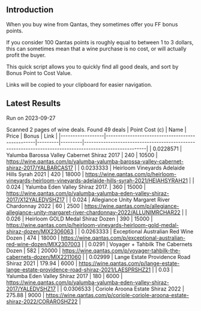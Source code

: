 ## Introduction

When you buy wine from Qantas, they sometimes offer you FF bonus points. 

If you consider 100 Qantas points is roughly equal to between 1 to 3 dollars, this can sometimes mean that a wine purchase is no cost, or will actually profit the buyer.

This quick script allows you to quickly find all good deals, and sort by Bonus Point to Cost Value.

Links will be copied to your clipboard for easier navigation.

## Latest Results

Run on 2023-09-27

Scanned 2 pages of wine deals.
Found 49 deals
|   Point Cost (c) | Name                                            |   Price |   Bonus | Link                                                                                                   |
|------------------|-------------------------------------------------|---------|---------|--------------------------------------------------------------------------------------------------------|
|        0.0228571 | Yalumba Barossa Valley Cabernet Shiraz 2017     |  240    |   10500 | https://wine.qantas.com/p/yalumba-yalumba-barossa-valley-cabernet-shiraz-2017/YALBARCAS17              |
|        0.0233333 | Heirloom Vineyards Adelaide Hills Syrah 2021    |  420    |   18000 | https://wine.qantas.com/p/heirloom-vineyards-heirloom-vineyards-adelaide-hills-syrah-2021/HEIAHSYRAH21 |
|        0.024     | Yalumba Eden Valley Shiraz 2017.                |  360    |   15000 | https://wine.qantas.com/p/yalumba-yalumba-eden-valley-shiraz-2017/X12YALEDVSHZ17                       |
|        0.024     | Allegiance Unity Margaret River Chardonnay 2022 |   60    |    2500 | https://wine.qantas.com/p/allegiance-allegiance-unity-margaret-river-chardonnay-2022/ALLUNIMRCHAR22    |
|        0.026     | Heirloom GOLD Medal Shiraz Dozen                |  390    |   15000 | https://wine.qantas.com/p/heirloom-vineyards-heirloom-gold-medal-shiraz-dozen/MIX2306063               |
|        0.0263333 | Exceptional Australian Red Wine Dozen           |  474    |   18000 | https://wine.qantas.com/p/exceptional-australian-red-wine-dozen/MIX2307003                             |
|        0.0291    | Voyager + Tahbilk The Cabernets Dozen           |  582    |   20000 | https://wine.qantas.com/p/voyager-tahbilk-the-cabernets-dozen/MIX2211060                               |
|        0.02999   | Lange Estate Providence Road Shiraz 2021        |  179.94 |    6000 | https://wine.qantas.com/p/lange-estate-lange-estate-providence-road-shiraz-2021/LAESPRSHZ21            |
|        0.03      | Yalumba Eden Valley Shiraz 2017                 |  180    |    6000 | https://wine.qantas.com/p/yalumba-yalumba-eden-valley-shiraz-2017/YALEDVSHZ17                          |
|        0.0306533 | Coriole Aroona Estate Shiraz 2022               |  275.88 |    9000 | https://wine.qantas.com/p/coriole-coriole-aroona-estate-shiraz-2022/CORAROSHZ22                        |

